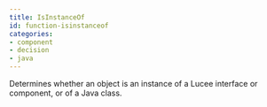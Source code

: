 ```yaml
---
title: IsInstanceOf
id: function-isinstanceof
categories:
- component
- decision
- java
---
```


Determines whether an object is an instance of a Lucee interface or component, or of a Java class.
